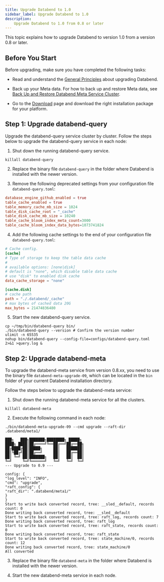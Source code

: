 ```yaml
---
title: Upgrade Databend to 1.0
sidebar_label: Upgrade Databend to 1.0
description:
    Upgrade Databend to 1.0 from 0.8 or later
---
```


This topic explains how to upgrade Databend to version 1.0 from a version 0.8 or later.

## Before You Start

Before upgrading, make sure you have completed the following tasks:

- Read and understand the [General Principles](50-upgrade.md#general-principles) about upgrading Databend.

- Back up your Meta data. For how to back up and restore Meta data, see [Back Up and Restore Databend Meta Service Cluster](../08-backup-restore/10-backup-and-restore-schema.md).

- Go to the [Download](https://databend.rs/download) page and download the right installation package for your platform.

## Step 1: Upgrade databend-query

Upgrade the databend-query service cluster by cluster. Follow the steps below to upgrade the databend-query service in each node:

1. Shut down the running databend-query service.

```shell
killall databend-query
```

2. Replace the binary file `databend-query` in the folder where Databend is installed with the newer version.

3. Remove the following deprecated settings from your configuration file `databend-query.toml`:

```toml
database_engine_github_enabled = true
table_cache_enabled = true
table_memory_cache_mb_size = 1024
table_disk_cache_root = "_cache"
table_disk_cache_mb_size = 10240
table_cache_bloom_index_meta_count=3000
table_cache_bloom_index_data_bytes=1073741824
```

4. Add the following cache settings to the end of your configuration file `databend-query.toml`:

```toml
# Cache config.
[cache]
# Type of storage to keep the table data cache
#
# available options: [none|disk]
# default is "none", which disable table data cache
# use "disk" to enabled disk cache
data_cache_storage = "none"

[cache.disk]
# cache path
path = "./.databend/_cache"
# max bytes of cached data 20G
max_bytes = 21474836480
```

5. Start the new databend-query service.

```shell
cp ~/tmp/bin/databend-query bin/
./bin/databend-query --version # Confirm the version number
ulimit -n 65535
nohup bin/databend-query --config-file=configs/databend-query.toml 2>&1 >query.log &
```

## Step 2: Upgrade databend-meta

To upgrade the databend-meta service from version 0.8.xx, you need to use the binary file `databend-meta-upgrade-09`, which can be located in the `bin` folder of your current Databend installation directory.

Follow the steps below to upgrade the databend-meta service:

1. Shut down the running databend-meta service for all the clusters.

```shell
killall databend-meta
```

2. Execute the following command in each node:

```shell
./bin/databend-meta-upgrade-09 --cmd upgrade --raft-dir .databend/meta1/

███╗   ███╗███████╗████████╗ █████╗
████╗ ████║██╔════╝╚══██╔══╝██╔══██╗
██╔████╔██║█████╗     ██║   ███████║
██║╚██╔╝██║██╔══╝     ██║   ██╔══██║
██║ ╚═╝ ██║███████╗   ██║   ██║  ██║
╚═╝     ╚═╝╚══════╝   ╚═╝   ╚═╝  ╚═╝
--- Upgrade to 0.9 ---

config: {
"log_level": "INFO",
"cmd": "upgrade",
"raft_config": {
"raft_dir": ".databend/meta1/"
}
}
Start to write back converted record, tree: __sled__default, records count: 0
Done writing back converted record, tree: __sled__default
Start to write back converted record, tree: raft_log, records count: 7
Done writing back converted record, tree: raft_log
Start to write back converted record, tree: raft_state, records count: 0
Done writing back converted record, tree: raft_state
Start to write back converted record, tree: state_machine/0, records count: 12
Done writing back converted record, tree: state_machine/0
All converted
```

3. Replace the binary file `databend-meta` in the folder where Databend is installed with the newer version.

4. Start the new databend-meta service in each node.